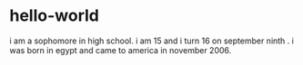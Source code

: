 # hello-world
i am a sophomore in high school. i am 15 and i turn 16 on september ninth . i was born in egypt and came to america in november 2006.
